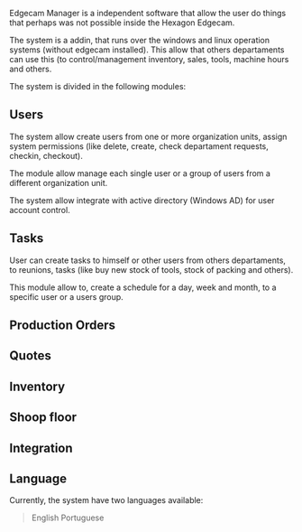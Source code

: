 Edgecam Manager is a independent software that allow the user do things that perhaps was not possible inside the Hexagon Edgecam. 

The system is a addin, that runs over the windows and linux operation systems (without edgecam installed). This allow that others departaments can use this (to control/management inventory, sales, tools, machine hours and others.

The system is divided in the following modules:

## Users
The system allow create users from one or more organization units, assign system permissions (like delete, create, check departament requests, checkin, checkout).

The module allow manage each single user or a group of users from a different organization unit.

The system allow integrate with active directory (Windows AD) for user account control.

## Tasks
User can create tasks to himself or other users from others departaments, to reunions, tasks (like buy new stock of tools, stock of packing and others).

This module allow to, create a schedule for a day, week and month, to a specific user or a users group.

## Production Orders

## Quotes

## Inventory

## Shoop floor

## Integration

## Language
Currently, the system have two languages available:
>English
>Portuguese
